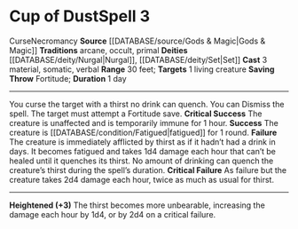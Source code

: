 ﻿---
actions: '[three-actions]'
component:
- Material
- Somatic
- Verbal
deity:
- '[[DATABASE/deity/Nurgal|Nurgal]]'
- '[[DATABASE/deity/Set|Set]]'
duration: 1 day
heighten: '+3'
heighten_level: 3, 6, 9
id: '572'
level: '3'
name: Cup of Dust
range: 30 feet
rarity: Common
saving_throw: Fortitude
school: Necromancy
source: '[[DATABASE/source/Gods & Magic|Gods & Magic]]'
target: 1 living creature
tradition:
- Arcane
- Occult
- Primal
trait:
- '[[DATABASE/trait/Curse|Curse]]'
- '[[DATABASE/trait/Necromancy|Necromancy]]'
type: Spell

---
# Cup of Dust<span class="item-type">Spell 3</span>

<span class="item-trait">Curse</span><span class="item-trait">Necromancy</span>
**Source** [[DATABASE/source/Gods & Magic|Gods & Magic]] 
**Traditions** arcane, occult, primal
**Deities** [[DATABASE/deity/Nurgal|Nurgal]], [[DATABASE/deity/Set|Set]]
**Cast** <span class="action-icon">3</span> material, somatic, verbal
**Range** 30 feet; **Targets** 1 living creature
**Saving Throw** Fortitude; **Duration** 1 day

---
You curse the target with a thirst no drink can quench. You can Dismiss the spell. The target must attempt a Fortitude save.
**Critical Success** The creature is unaffected and is temporarily immune for 1 hour.
**Success** The creature is [[DATABASE/condition/Fatigued|fatigued]] for 1 round.
**Failure** The creature is immediately afflicted by thirst as if it hadn’t had a drink in days. It becomes fatigued and takes 1d4 damage each hour that can’t be healed until it quenches its thirst. No amount of drinking can quench the creature’s thirst during the spell’s duration.
**Critical Failure** As failure but the creature takes 2d4 damage each hour, twice as much as usual for thirst.

---
**Heightened (+3)** The thirst becomes more unbearable, increasing the damage each hour by 1d4, or by 2d4 on a critical failure.